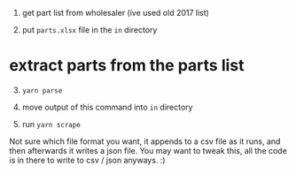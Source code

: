 1. get part list from wholesaler (ive used old 2017 list)

2. put `parts.xlsx` file in the `in` directory

# extract parts from the parts list

3. `yarn parse`

4. move output of this command into `in` directory

5. run `yarn scrape`

Not sure which file format you want, it appends to a csv file as it runs, and then afterwards it writes a json file. You may want to tweak this, all the code is in there to write to csv / json anyways. :)
